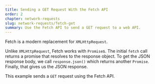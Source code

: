 ```yaml
---
title: Sending a GET Request With the Fetch API
order: 2
chapter: network-requests
slug: network-requests/fetch-get
summary: Use the Fetch API to send a GET request to a web API.
---
```


Fetch is a modern replacement for `XMLHttpRequest`.

Unlike `XMLHttpRequest`, Fetch works with `Promise`s. The initial `fetch` call returns a promise that resolves to the response object. To get the JSON response body, we call `response.json()` which returns another `Promise`. Finally, that gives us the JSON response.

This example sends a `GET` request using the Fetch API.
